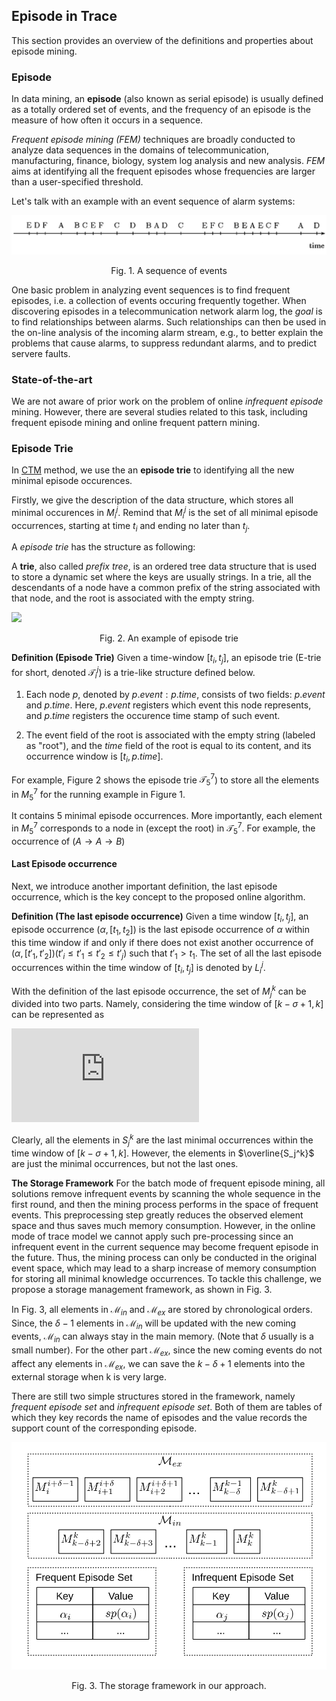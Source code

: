 
## Episode in Trace
<!-- Introcduction -->
This section provides an overview of the definitions and properties about episode mining.

### Episode
In data mining, an **episode** (also known as serial episode) is usually defined as a totally ordered set of events, and the frequency of an episode is the measure of how often it occurs in a sequence.

*Frequent episode mining (FEM)* techniques are broadly conducted to analyze data sequences in the domains of telecommunication, manufacturing, finance, biology, system log analysis and new analysis.
*FEM* aims at identifying all the frequent episodes whose frequencies are larger than a user-specified threshold.

Let's talk with an example with an event sequence of alarm systems:

![image](image/episode.png)

<p align="center"> Fig. 1. A sequence of events </p>

One basic problem in analyzing event sequences is to find frequent episodes, i.e. a collection of events occuring frequently together.
When discovering episodes in a telecommunication network alarm log, the *goal* is to find relationships between alarms.
Such relationships can then be used in the on-line analysis of the incoming alarm stream, e.g., to better explain the problems that cause alarms, to suppress redundant alarms, and to predict servere faults.

### State-of-the-art
We are not aware of prior work on the problem of online *infrequent episode* mining. However, there are several studies related to this task, including frequent episode mining and online frequent pattern mining.

### Episode Trie
In [CTM](7.CTM.md) method, we use the an **episode trie** to identifying all the new minimal episode occurences.

Firstly, we  give the description of the data structure, which stores all minimal occurences in $M_i^j$. Remind that $M_i^j$ is the set of all minimal episode occurrences, starting at time $t_i$ and ending no later than $t_j$.

A *episode trie* has the structure as following:

A **trie**, also called *prefix tree*, is an ordered tree data structure that is used to store a dynamic set where the keys are usually strings.
In a trie, all the descendants of a node have a common prefix of the string associated with that node, and the root is associated with the empty string.

<!-- digraph G {
  "root:5" -> "A:5"
  "A:5" -> "A:6"
  "A:5" -> "B:6"
  "A:6" -> "B:7"
  "B:6" -> "B:7 "
} -->
<img src="https://chart.googleapis.com/chart?chl=digraph+G+%7B%0D%0A++%22root%3A5%22+-%3E+%22A%3A5%22%0D%0A++%22A%3A5%22+-%3E+%22A%3A6%22%0D%0A++%22A%3A5%22+-%3E+%22B%3A6%22%0D%0A++%22A%3A6%22+-%3E+%22B%3A7%22%0D%0A++%22B%3A6%22+-%3E+%22B%3A7+%22%0D%0A%7D&cht=gv"/>
<p align="center"> Fig. 2. An example of episode trie </p>

**Definition (Episode Trie)**
Given a time-window $[t_i, t_j]$, an episode trie (E-trie for short, denoted $\mathcal{T}_i^j$) is a trie-like structure defined below.

1) Each node $p$, denoted by $p.event:p.time$, consists of two fields: $p.event$ and $p.time$. Here, $p.event$ registers which event this node represents, and $p.time$ registers the occurence time stamp of such event.

2) The event field of the root is associated with the empty string (labeled as "root"), and the *time* field of the root is equal to its content, and its occurrence window is $[t_i, p.time]$.

For example, Figure 2 shows the episode trie $\mathcal{T}_5^7$) to store all the elements in $M_5^7$ for the running example in Figure 1.

It contains 5 minimal episode occurrences.
More importantly, each element in $M_5^7$ corresponds to a node in (except the root) in $\mathcal{T}_5^7$.
For example, the occurrence of ($A \rightarrow A \rightarrow B$)

#### Last Episode occurrence

Next, we introduce another important definition, the last episode occurrence, which is the key concept to the proposed online algorithm.

**Definition (The last episode occurrence)**
Given a time window $[t_i,t_j]$, an episode occurrence $(\alpha, [t_1,t_2])$ is the last episode occurrence of $\alpha$ within this time window if and only if there does not exist another occurrence of $(\alpha, [t'_1,t'_2]) (t'_i \leq t'_1 \leq t'_2 \leq t'_j)$ such that $t'_1 > t_1$.
The set of all the last episode occurrences within the time window of $[t_i,t_j]$ is denoted by $L_i^j$.

With the definition of the last episode occurrence, the set of $M_j^k$ can be divided into two parts.
Namely, considering the time window of $[k - \sigma + 1, k]$ can be represented as

<!-- $M_j^k = \left\{                \begin{array}{ll}                  S_j^k = M_j^k \cap L_{k-\sigma+1}^k\\
                  \overline{S_j^k} = M_j^k - S_j^k
                \end{array}
              \right.$ -->

![image](https://latex.codecogs.com/png.latex?%24M_j%5Ek%20%3D%20%5Cbegin%7Bcases%7D%20S_j%5Ek%20%3D%20M_j%5Ek%20%5Ccap%20L_%7Bk-%5Csigma&plus;1%7D%5Ek%5C%5C%20%5Coverline%7BS_j%5Ek%7D%20%3D%20M_j%5Ek%20-%20S_j%5Ek%20%5Cend%7Bcases%7D%20%24)

Clearly, all the elements in $S_j^k$ are the last minimal occurrences within the time window of $[k-\sigma +1, k]$. However, the elements in $\overline{S_j^k}$ are just the minimal occurrences, but not the last ones.

<!-- The whole framework in our approach, where $i = max(1, k - \Delta + 1)$. -->

**The Storage Framework**
  For the batch mode of frequent episode mining, all solutions remove infrequent events by scanning the whole sequence in the first round, and then the mining process performs in the space of frequent events.
  This preprocessing step greatly reduces the observed element space and thus saves much memory consumption.
  However, in the online mode of trace model we cannot apply such pre-processing since an infrequent event in the current sequence may become frequent episode in the future.
  Thus, the mining process can only be conducted in the original event space, which may lead to a sharp increase of memory consumption for storing all minimal knowledge occurrences.
  To tackle this challenge, we propose a storage management framework, as shown in Fig. 3.

In Fig. 3, all elements in $\mathcal{M}_{in}$ and $\mathcal{M}_{ex}$ are stored by chronological orders.
Since, the $\delta - 1$ elements in $\mathcal{M}_{in}$ will be updated with the new coming events, $\mathcal{M}_{in}$ can always stay in the main memory. (Note that $\delta$ usually is a small number).
For the other part $\mathcal{M}_{ex}$, since the new coming events do not affect any elements in $\mathcal{M}_{ex}$, we can save the $k-\delta+1$ elements into the external storage when k is very large.

There are still two simple structures stored in the framework, namely *frequent episode set* and *infrequent episode set*.
Both of them are tables of which they key records the name of episodes and the value records the support count of the corresponding episode.

![The storage framework for trace model](image/storage.svg)
<p align="center"> Fig. 3. The storage framework in our approach.</p>
